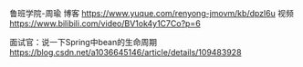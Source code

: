 鲁班学院-周瑜
博客
https://www.yuque.com/renyong-jmovm/kb/dpzl6u
视频
https://www.bilibili.com/video/BV1ok4y1C7Co?p=6

面试官：说一下Spring中bean的生命周期
https://blog.csdn.net/a1036645146/article/details/109483928